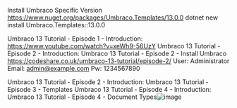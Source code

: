 Install Umbraco Specific Version
https://www.nuget.org/packages/Umbraco.Templates/13.0.0
dotnet new install Umbraco.Templates::13.0.0 

Umbraco 13 Tutorial - Episode 1 - Introduction: https://www.youtube.com/watch?v=xeWh9-56UzY
Umbraco 13 Tutorial - Episode 2 - Introduction: Umbraco 13 Tutorial - Episode 2 - Install Umbraco
	https://codeshare.co.uk/umbraco-13-tutorial/episode-2/
	User: Administrator
	Email: admin@example.com
	Pw: 1234567890
	
Umbraco 13 Tutorial - Episode 2 - Introduction: Umbraco 13 Tutorial - Episode 3 - Templates
Umbraco 13 Tutorial - Episode 4 - Introduction: Umbraco 13 Tutorial - Episode 4 - Document Types![image](https://github.com/user-attachments/assets/715ae7dd-81d2-494d-99d4-e64285246904)
